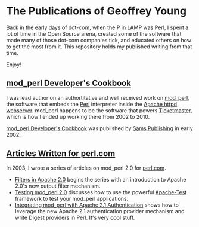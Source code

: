# The Publications of Geoffrey Young

Back in the early days of dot-com, when the P in LAMP was Perl, I spent a lot of time in the Open Source arena, created some of the software that made many 
of those dot-com companies tick, and educated others on how to get the most from it.  This repository holds my published writing from that time. 

Enjoy!

## [mod_perl Developer's Cookbook](cookbook/)

I was lead author on an authortitative and well received work on [mod_perl](http://perl.apache.org/), the software that embeds the [Perl](https://www.perl.org) interpreter inside the [Apache httpd webserver](http://httpd.apache.org).  mod_perl happens to be the software that powers [Ticketmaster](http://www.ticketmaster.com), which is how I ended up working there from 2002 to 2010.

[mod_perl Developer's Cookbook](http://modperlcookbook.org/) was published by [Sams Publishing](http://www.informit.com/sams) in early 2002.

## [Articles Written for perl.com](perl.com/)

In 2003, I wrote a series of articles on mod_perl 2.0 for [perl.com](http://www.perl.com).

 * [Filters in Apache 2.0](http://www.perl.com/pub/a/2003/04/17/filters.html) begins the series with an introduction to Apache 2.0's new output filter mechanism.
 * [Testing mod_perl 2.0](http://www.perl.com/pub/a/2003/05/22/testing.html) discusses how to use the powerful [Apache-Test](http://httpd.apache.org/test) framework to test your mod_perl applications.
 * [Integrating mod_perl with Apache 2.1 Authentication](http://www.perl.com/pub/a/2003/07/08/mod_perl.html) shows how to leverage the new Apache 2.1 authentication provider mechanism and write Digest providers in Perl. It's very cool stuff.
